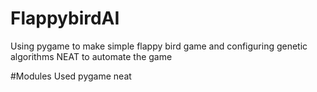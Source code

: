 # FlappybirdAI
Using pygame to make simple flappy bird game and configuring genetic algorithms NEAT to automate the game

#Modules Used
pygame
neat
